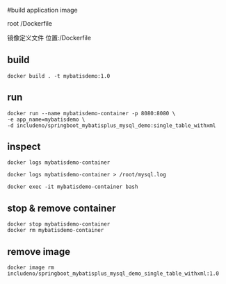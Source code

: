 #build application image

root /Dockerfile

镜像定义文件 位置:/Dockerfile

## build
```
docker build . -t mybatisdemo:1.0
```

## run
```
docker run --name mybatisdemo-container -p 8080:8080 \
-e app_name=mybatisdemo \
-d includeno/springboot_mybatisplus_mysql_demo:single_table_withxml
```

## inspect
```
docker logs mybatisdemo-container

docker logs mybatisdemo-container > /root/mysql.log

docker exec -it mybatisdemo-container bash
```

## stop & remove container
```
docker stop mybatisdemo-container
docker rm mybatisdemo-container
```

## remove image
```
docker image rm includeno/springboot_mybatisplus_mysql_demo_single_table_withxml:1.0
```